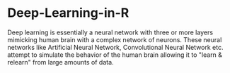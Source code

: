 # Deep-Learning-in-R
Deep learning is essentially a neural network with three or more layers mimicking human brain with a complex network of neurons. These neural networks like Artificial Neural Network, Convolutional Neural Network etc. attempt to simulate the behavior of the human brain allowing it to "learn & relearn" from large amounts of data. 
